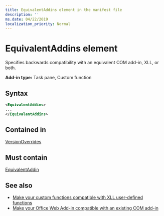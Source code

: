 ```yaml
---
title: EquivalentAddins element in the manifest file
description: ''
ms.date: 04/22/2019
localization_priority: Normal
---
```


# EquivalentAddins element

Specifies backwards compatibility with an equivalent COM add-in, XLL, or both.

**Add-in type:** Task pane, Custom function

## Syntax

```XML
<EquivalentAddins>
...  
</EquivalentAddins>  
```

## Contained in

[VersionOverrides](versionoverrides.md)

## Must contain

[EquivalentAddin](equivalentaddin.md)

## See also

- [Make your custom functions compatible with XLL user-defined functions](../../excel/make-custom-functions-compatible-with-xll-udf.md)
- [Make your Office Web Add-in compatible with an existing COM add-in](../../develop/make-office-web-add-in-compatible-with-existing-com-add-in.md)